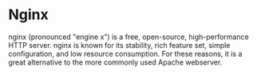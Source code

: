 # Nginx
nginx (pronounced "engine x") is a free, open-source, high-performance HTTP server. nginx is known for its stability, rich feature set, simple configuration, and low resource consumption. For these reasons, it is a great alternative to the more commonly used Apache webserver.
